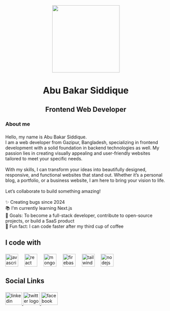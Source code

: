 <div align="center">
  <img height="211" src="https://i.ibb.co.com/VBxHxrZ/Black-and-White-Gradient-Personal-Linked-In-Banner.png"  />
</div>

###

<h1 align="center">Abu Bakar Siddique</h1>

###

<h2 align="center">Frontend Web Developer</h2>

###

<h3 align="left">About me</h3>

###

<p align="left">Hello, my name is Abu Bakar Siddique.<br>I am a web developer from Gazipur, Bangladesh, specializing in frontend development with a solid foundation in backend technologies as well. My passion lies in creating visually appealing and user-friendly websites tailored to meet your specific needs.<br><br>With my skills, I can transform your ideas into beautifully designed, responsive, and functional websites that stand out. Whether it’s a personal blog, a portfolio, or a business website, I am here to bring your vision to life.<br><br>Let’s collaborate to build something amazing!<br><br>✨ Creating bugs since 2024<br>📚 I'm currently learning Next.js<br>🎯 Goals: To become a full-stack developer, contribute to open-source projects, or build a SaaS product<br>🎲 Fun fact:  I can code faster after my third cup of coffee</p>

###

<h2 align="left">I code with</h2>

###

<div align="left">
  <img src="https://cdn.jsdelivr.net/gh/devicons/devicon/icons/javascript/javascript-original.svg" height="40" alt="javascript logo"  />
  <img width="12" />
  <img src="https://cdn.jsdelivr.net/gh/devicons/devicon/icons/react/react-original.svg" height="40" alt="react logo"  />
  <img width="12" />
  <img src="https://cdn.jsdelivr.net/gh/devicons/devicon/icons/mongodb/mongodb-original.svg" height="40" alt="mongodb logo"  />
  <img width="12" />
  <img src="https://cdn.jsdelivr.net/gh/devicons/devicon/icons/firebase/firebase-plain.svg" height="40" alt="firebase logo"  />
  <img width="12" />
  <img src="https://cdn.jsdelivr.net/gh/devicons/devicon/icons/tailwindcss/tailwindcss-original-wordmark.svg" height="40" alt="tailwindcss logo"  />
  <img width="12" />
  <img src="https://cdn.jsdelivr.net/gh/devicons/devicon/icons/nodejs/nodejs-original.svg" height="40" alt="nodejs logo"  />
</div>

###

<h2 align="left">Social Links</h2>

###

<div align="left">
  <a href="https://www.linkedin.com/in/abu-bakar-5284aa345/" target="_blank">
    <img src="https://raw.githubusercontent.com/maurodesouza/profile-readme-generator/master/src/assets/icons/social/linkedin/default.svg" width="52" height="40" alt="linkedin logo"  />
  </a>
  <a href="https://x.com/AbuBakar156027" target="_blank">
    <img src="https://raw.githubusercontent.com/maurodesouza/profile-readme-generator/master/src/assets/icons/social/twitter/default.svg" width="52" height="40" alt="twitter logo"  />
  </a>
  <a href="https://www.facebook.com/profile.php?id=61552422501706" target="_blank">
    <img src="https://raw.githubusercontent.com/maurodesouza/profile-readme-generator/master/src/assets/icons/social/facebook/default.svg" width="52" height="40" alt="facebook logo"  />
  </a>
</div>

###
